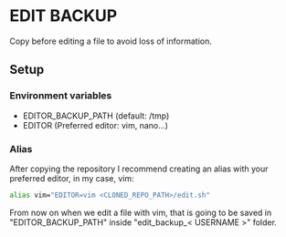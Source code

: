 # EDIT BACKUP
Copy before editing a file to avoid loss of information.

## Setup
### Environment variables
- EDITOR_BACKUP_PATH (default: /tmp)
- EDITOR (Preferred editor: vim, nano...)

### Alias
After copying the repository I recommend creating an alias with your preferred editor, in my case, vim:

```bash
alias vim="EDITOR=vim <CLONED_REPO_PATH>/edit.sh"
```

From now on when we edit a file with vim, that is going to be saved in "EDITOR_BACKUP_PATH"
inside "edit_backup_< USERNAME >" folder.
